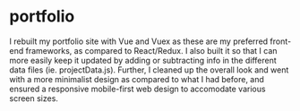 # portfolio

I rebuilt my portfolio site with Vue and Vuex as these are my preferred front-end frameworks, as compared to React/Redux. I also built it so that I can more easily keep it updated by adding or subtracting info in the different data files (ie. projectData.js). Further, I cleaned up the overall look and went with a more minimalist design as compared to what I had before, and ensured a responsive mobile-first web design to accomodate various screen sizes.
